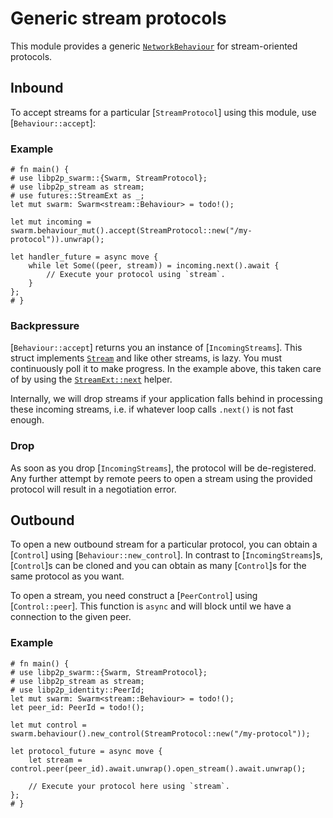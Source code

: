 # Generic stream protocols

This module provides a generic [`NetworkBehaviour`](libp2p_swarm::NetworkBehaviour) for stream-oriented protocols.

## Inbound

To accept streams for a particular [`StreamProtocol`] using this module, use [`Behaviour::accept`]:

### Example

```rust,no_run
# fn main() {
# use libp2p_swarm::{Swarm, StreamProtocol};
# use libp2p_stream as stream;
# use futures::StreamExt as _;
let mut swarm: Swarm<stream::Behaviour> = todo!();

let mut incoming = swarm.behaviour_mut().accept(StreamProtocol::new("/my-protocol")).unwrap();

let handler_future = async move {
    while let Some((peer, stream)) = incoming.next().await {
        // Execute your protocol using `stream`.
    }
};
# }
```

### Backpressure

[`Behaviour::accept`] returns you an instance of [`IncomingStreams`].
This struct implements [`Stream`](futures::Stream) and like other streams, is lazy.
You must continuously poll it to make progress.
In the example above, this taken care of by using the [`StreamExt::next`](futures::StreamExt::next) helper.

Internally, we will drop streams if your application falls behind in processing these incoming streams, i.e. if whatever loop calls `.next()` is not fast enough.

### Drop

As soon as you drop [`IncomingStreams`], the protocol will be de-registered.
Any further attempt by remote peers to open a stream using the provided protocol will result in a negotiation error.

## Outbound

To open a new outbound stream for a particular protocol, you can obtain a [`Control`] using [`Behaviour::new_control`].
In contrast to [`IncomingStreams`]s, [`Control`]s can be cloned and you can obtain as many [`Control`]s for the same protocol as you want.

To open a stream, you need construct a [`PeerControl`] using [`Control::peer`].
This function is `async` and will block until we have a connection to the given peer.

### Example

```rust,no_run
# fn main() {
# use libp2p_swarm::{Swarm, StreamProtocol};
# use libp2p_stream as stream;
# use libp2p_identity::PeerId;
let mut swarm: Swarm<stream::Behaviour> = todo!();
let peer_id: PeerId = todo!();

let mut control = swarm.behaviour().new_control(StreamProtocol::new("/my-protocol"));

let protocol_future = async move {
    let stream = control.peer(peer_id).await.unwrap().open_stream().await.unwrap();

    // Execute your protocol here using `stream`.
};
# }
```
